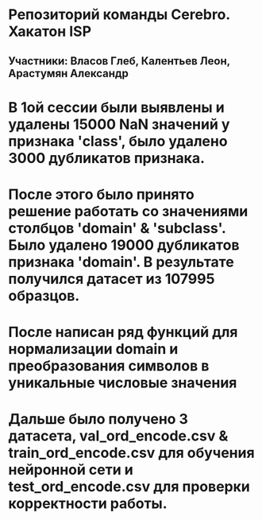 # Репозиторий команды Cerebro. Хакатон ISP
## Участники: Власов Глеб, Калентьев Леон, Арастумян Александр


# В 1ой сессии были выявлены и удалены 15000 NaN значений у признака 'class', было удалено 3000 дубликатов признака.  

# После этого было принято решение работать со значениями столбцов 'domain' & 'subclass'. Было удалено 19000 дубликатов признака 'domain'. В результате получился датасет из 107995 образцов.

# После написан ряд функций для нормализации domain и преобразования символов в уникальные числовые значения

# Дальшe было получено 3 датасета, val_ord_encode.csv &  train_ord_encode.csv для обучения нейронной сети и test_ord_encode.csv для проверки корректности работы.